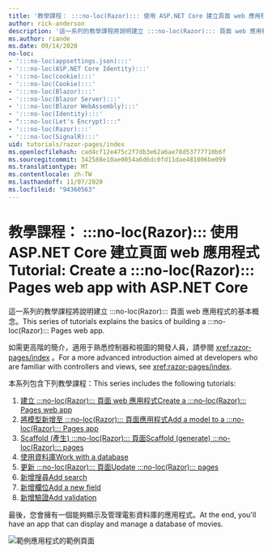 ```yaml
---
title: '教學課程： :::no-loc(Razor)::: 使用 ASP.NET Core 建立頁面 web 應用程式'
author: rick-anderson
description: '這一系列的教學課程將說明建立 :::no-loc(Razor)::: 頁面 web 應用程式的基本概念。'
ms.author: riande
ms.date: 09/14/2020
no-loc:
- ':::no-loc(appsettings.json):::'
- ':::no-loc(ASP.NET Core Identity):::'
- ':::no-loc(cookie):::'
- ':::no-loc(Cookie):::'
- ':::no-loc(Blazor):::'
- ':::no-loc(Blazor Server):::'
- ':::no-loc(Blazor WebAssembly):::'
- ':::no-loc(Identity):::'
- ":::no-loc(Let's Encrypt):::"
- ':::no-loc(Razor):::'
- ':::no-loc(SignalR):::'
uid: tutorials/razor-pages/index
ms.openlocfilehash: cad4cf12e475c2f7db3e62a6ae78d53777710b6f
ms.sourcegitcommit: 342588e10ae0054a6d6dc0fd11dae481006be099
ms.translationtype: MT
ms.contentlocale: zh-TW
ms.lasthandoff: 11/07/2020
ms.locfileid: "94360563"
---
```

# <a name="tutorial-create-a-no-locrazor-pages-web-app-with-aspnet-core"></a><span data-ttu-id="082f1-103">教學課程： :::no-loc(Razor)::: 使用 ASP.NET Core 建立頁面 web 應用程式</span><span class="sxs-lookup"><span data-stu-id="082f1-103">Tutorial: Create a :::no-loc(Razor)::: Pages web app with ASP.NET Core</span></span>

<span data-ttu-id="082f1-104">這一系列的教學課程將說明建立 :::no-loc(Razor)::: 頁面 web 應用程式的基本概念。</span><span class="sxs-lookup"><span data-stu-id="082f1-104">This series of tutorials explains the basics of building a :::no-loc(Razor)::: Pages web app.</span></span> 

<span data-ttu-id="082f1-105">如需更高階的簡介，適用于熟悉控制器和視圖的開發人員，請參閱 <xref:razor-pages/index> 。</span><span class="sxs-lookup"><span data-stu-id="082f1-105">For a more advanced introduction aimed at developers who are familiar with controllers and views, see <xref:razor-pages/index>.</span></span>

<span data-ttu-id="082f1-106">本系列包含下列教學課程：</span><span class="sxs-lookup"><span data-stu-id="082f1-106">This series includes the following tutorials:</span></span>

1. [<span data-ttu-id="082f1-107">建立 :::no-loc(Razor)::: 頁面 web 應用程式</span><span class="sxs-lookup"><span data-stu-id="082f1-107">Create a :::no-loc(Razor)::: Pages web app</span></span>](xref:tutorials/razor-pages/razor-pages-start)
1. [<span data-ttu-id="082f1-108">將模型新增至 :::no-loc(Razor)::: 頁面應用程式</span><span class="sxs-lookup"><span data-stu-id="082f1-108">Add a model to a :::no-loc(Razor)::: Pages app</span></span>](xref:tutorials/razor-pages/model)
1. [<span data-ttu-id="082f1-109">Scaffold (產生) :::no-loc(Razor)::: 頁面</span><span class="sxs-lookup"><span data-stu-id="082f1-109">Scaffold (generate) :::no-loc(Razor)::: pages</span></span>](xref:tutorials/razor-pages/page)
1. [<span data-ttu-id="082f1-110">使用資料庫</span><span class="sxs-lookup"><span data-stu-id="082f1-110">Work with a database</span></span>](xref:tutorials/razor-pages/sql)
1. [<span data-ttu-id="082f1-111">更新 :::no-loc(Razor)::: 頁面</span><span class="sxs-lookup"><span data-stu-id="082f1-111">Update :::no-loc(Razor)::: pages</span></span>](xref:tutorials/razor-pages/da1)
1. [<span data-ttu-id="082f1-112">新增搜尋</span><span class="sxs-lookup"><span data-stu-id="082f1-112">Add search</span></span>](xref:tutorials/razor-pages/search)
1. [<span data-ttu-id="082f1-113">新增欄位</span><span class="sxs-lookup"><span data-stu-id="082f1-113">Add a new field</span></span>](xref:tutorials/razor-pages/new-field)
1. [<span data-ttu-id="082f1-114">新增驗證</span><span class="sxs-lookup"><span data-stu-id="082f1-114">Add validation</span></span>](xref:tutorials/razor-pages/validation)

<span data-ttu-id="082f1-115">最後，您會擁有一個能夠顯示及管理電影資料庫的應用程式。</span><span class="sxs-lookup"><span data-stu-id="082f1-115">At the end, you'll have an app that can display and manage a database of movies.</span></span>

![範例應用程式的範例頁面](index/_static/sample-page.png)
